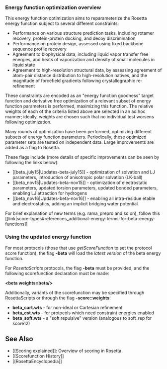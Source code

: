 ### Energy function optimization overview

This energy function optimization aims to reparameterize the Rosetta energy function subject to several different constraints:

* Performance on various structure prediction tasks, including rotamer recovery, protein-protein docking, and decoy discrimination
* Performance on protein design, assessed using fixed backbone sequence profile recovery
* Agreement to biophysical data, including liquid vapor transfer free energies, and heats of vaporization and density of small molecules in liquid state
* Agreement to high-resolution structural data, by assessing agreement of atom-pair distance distribution to high-resolution natives, and the magnitude of forcefield gradients following crystallographic re-refinement

These constraints are encoded as an "energy function goodness" target function and derivative free optimization of a relevant subset of energy function parameters is performed, maximizing this function.  The relative weights of each of the criteria listed above are selected in an ad hoc manner; ideally, weights are chosen such that no individual test worsens following optimization.

Many rounds of optimization have been performed, optimizing different subsets of energy function parameters.  Periodically, these optimized parameter sets are tested on independent data. Large improvements are added as a flag to Rosetta.

These flags include (more details of specific improvements can be seen by following the links below):
* [[beta_july15|Updates-beta-july15]] - optimization of solvation and LJ parameters, introduction of anisotropic polar solvation (LK-ball)
* [[beta_nov15|Updates-beta-nov15]] - optimization of electrostatic parameters, updated torsion parameters, updated bonded parameters, enabling LJ attraction for hydrogens
* [[beta_nov16|Updates-beta-nov16]] - enabling all intra-residue etable and electrostatics, adding an implicit bridging water potential

For brief explanation of new terms (e.g. rama_prepro and so on), follow this [[link|score-types#references_additional-energy-terms-for-beta-energy-functions]]

### Using the updated energy function

For most protocols (those that use _getScoreFunction_ to set the protocol score function), the flag **-beta** will load the _latest version_ of the beta energy function.

For _RosettaScripts_ protocols, the flag **-beta** must be provided, and the following scorefunction declaration must be made:

**\<beta weights=beta/\>**

Additionally, variants of the scorefunction may be specified through RosettaScripts or through the flag **-score::weights**:

* **beta_cart.wts** - for non-ideal or Cartesian refinement
* **beta_cst.wts** - for protocols which need constraint energies enabled
* **beta_soft.wts** - a "soft repulsive" version (analogous to soft_rep for score12)

## See Also

* [[Scoring explained]]: Overview of scoring in Rosetta
* [[Scorefunction History]]
* [[RosettaEncyclopedia]]